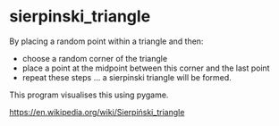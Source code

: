 # sierpinski_triangle

By placing a random point within a triangle and then:
* choose a random corner of the triangle
* place a point at the midpoint between this corner and the last point
* repeat these steps
... a sierpinski triangle will be formed.

This program visualises this using pygame.

https://en.wikipedia.org/wiki/Sierpiński_triangle
